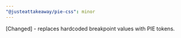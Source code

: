 ```yaml
---
"@justeattakeaway/pie-css": minor
---
```


[Changed] - replaces hardcoded breakpoint values with PIE tokens.

